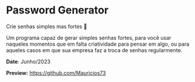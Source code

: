 # Password Generator 
Crie senhas simples mas fortes 💪 


Um programa capaz de gerar simples senhas fortes, para você usar naqueles momentos que em falta criatividade para pensar em algo, ou para aqueles casos em que sua empresa faz a troca de senhas regularmente.

**Date**: Junho/2023

**Preview:** https://github.com/Mauricios73

